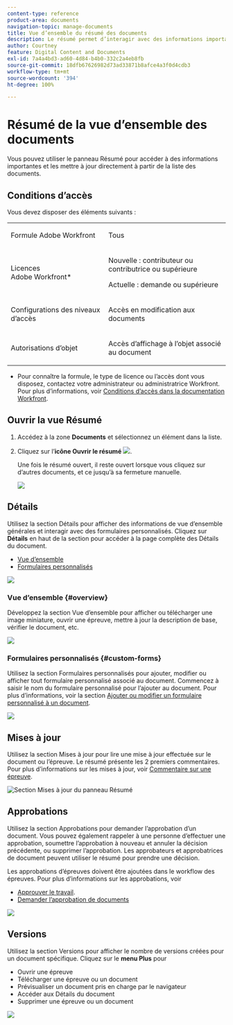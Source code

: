 ```yaml
---
content-type: reference
product-area: documents
navigation-topic: manage-documents
title: Vue d’ensemble du résumé des documents
description: Le résumé permet d’interagir avec des informations importantes, directement depuis la liste des documents.
author: Courtney
feature: Digital Content and Documents
exl-id: 7a4a4bd3-ad60-4d84-b4b0-332c2a4eb8fb
source-git-commit: 18dfb67626982d73ad33871b8afce4a3f0d4cdb3
workflow-type: tm+mt
source-wordcount: '394'
ht-degree: 100%

---
```


# Résumé de la vue d’ensemble des documents

<!--Audited: April, 2024-->

Vous pouvez utiliser le panneau Résumé pour accéder à des informations importantes et les mettre à jour directement à partir de la liste des documents.

## Conditions d’accès

Vous devez disposer des éléments suivants :

<table style="table-layout:auto"> 
 <col> 
 </col> 
 <col> 
 </col> 
 <tbody> 
  <tr> 
   <td role="rowheader">Formule Adobe Workfront</td> 
   <td> <p> Tous</p> </td> 
  </tr> 
  <tr> 
   <td role="rowheader">Licences Adobe Workfront*</td> 
   <td> <p>Nouvelle : contributeur ou contributrice ou supérieure</p> 
   <p>Actuelle : demande ou supérieure</p>
   </td> 
  </tr> 
  <tr data-mc-conditions=""> 
   <td role="rowheader">Configurations des niveaux d’accès</td> 
   <td> <p>Accès en modification aux documents</p>  </td> 
  </tr> 
  <tr data-mc-conditions=""> 
   <td role="rowheader">Autorisations d’objet</td> 
   <td> <p>Accès d’affichage à l’objet associé au document</p> </td> 
  </tr> 
 </tbody> 
</table>

* Pour connaître la formule, le type de licence ou l’accès dont vous disposez, contactez votre administrateur ou administratrice Workfront. Pour plus d’informations, voir [Conditions d’accès dans la documentation Workfront](/help/quicksilver/administration-and-setup/add-users/access-levels-and-object-permissions/access-level-requirements-in-documentation.md).

## Ouvrir la vue Résumé

1. Accédez à la zone **Documents** et sélectionnez un élément dans la liste.
1. Cliquez sur l’**icône Ouvrir le résumé** ![](assets/qs-summary-in-new-toolbar-small.png).

   Une fois le résumé ouvert, il reste ouvert lorsque vous cliquez sur d’autres documents, et ce jusqu’à sa fermeture manuelle.

   ![](assets/summary-details-350x585.png)

## Détails

Utilisez la section Détails pour afficher des informations de vue d’ensemble générales et interagir avec des formulaires personnalisés. Cliquez sur **Détails** en haut de la section pour accéder à la page complète des Détails du document.

* [Vue d’ensemble](#overview)
* [Formulaires personnalisés](#custom-forms)

![](assets/copy-of-doc-summary-details-section-350x404.png)

### Vue d’ensemble {#overview}

Développez la section Vue d’ensemble pour afficher ou télécharger une image miniature, ouvrir une épreuve, mettre à jour la description de base, vérifier le document, etc.

![](assets/copy-of-doc-summary-with-overview-350x560.png)

### Formulaires personnalisés {#custom-forms}

Utilisez la section Formulaires personnalisés pour ajouter, modifier ou afficher tout formulaire personnalisé associé au document. Commencez à saisir le nom du formulaire personnalisé pour l’ajouter au document. Pour plus d’informations, voir la section [Ajouter ou modifier un formulaire personnalisé à un document](../../documents/managing-documents/add-custom-form-documents.md).

![](assets/add-custom-form-doc-summary-350x265.png)

## Mises à jour

Utilisez la section Mises à jour pour lire une mise à jour effectuée sur le document ou l’épreuve. Le résumé présente les 2 premiers commentaires. Pour plus d’informations sur les mises à jour, voir [Commentaire sur une épreuve](../../review-and-approve-work/proofing/reviewing-proofs-within-workfront/comment-on-a-proof/comment-on-proof.md).

![Section Mises à jour du panneau Résumé](assets/summary-updates-section-new-comments.png)

## Approbations

Utilisez la section Approbations pour demander l’approbation d’un document. Vous pouvez également rappeler à une personne d’effectuer une approbation, soumettre l’approbation à nouveau et annuler la décision précédente, ou supprimer l’approbation. Les approbateurs et approbatrices de document peuvent utiliser le résumé pour prendre une décision.

Les approbations d’épreuves doivent être ajoutées dans le workflow des épreuves. Pour plus d’informations sur les approbations, voir

* [Approuver le travail](../../review-and-approve-work/manage-approvals/approving-work.md).
* [Demander l’approbation de documents](../../review-and-approve-work/manage-approvals/request-document-approvals.md)

![](assets/summary-upddates,-approvals,-versions,-custom-forms-350x415.png)

## Versions

Utilisez la section Versions pour afficher le nombre de versions créées pour un document spécifique. Cliquez sur le **menu Plus** pour

* Ouvrir une épreuve
* Télécharger une épreuve ou un document
* Prévisualiser un document pris en charge par le navigateur
* Accéder aux Détails du document
* Supprimer une épreuve ou un document

![](assets/summary-upddates,-approvals,-versions,-custom-forms-350x415.png)
